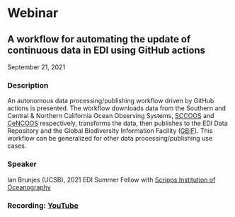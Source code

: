 # Webinar

## A workflow for automating the update of continuous data in EDI using GitHub actions

September 21, 2021

### Description

An autonomous data processing/publishing workflow driven by GitHub actions is presented. The workflow downloads data from the Southern and Central & Northern California Ocean Observing Systems, [SCCOOS](https://sccoos.org/) and [CeNCOOS](https://www.cencoos.org/) respectively, transforms the data, then publishes to the EDI Data Repository and the Global Biodiversity Information Facility ([GBIF](https://www.gbif.org/)). This workflow can be generalized for other data processing/publishing use cases.

### Speaker

Ian Brunjes (UCSB), 2021 EDI Summer Fellow with [Scripps Institution of Oceanography](https://scripps.ucsd.edu/)

### Recording: [YouTube](https://youtu.be/O-9AyYZNX5s)

<!-- Webinars -->
